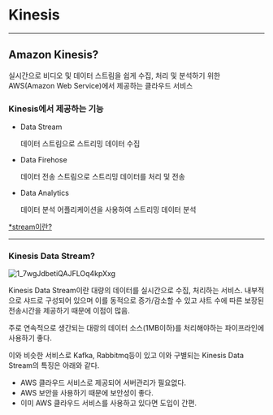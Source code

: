# Kinesis

---

## Amazon Kinesis?

실시간으로 비디오 및 데이터 스트림을 쉽게 수집, 처리 및 분석하기 위한 AWS(Amazon Web Service)에서 제공하는 클라우드 서비스

### Kinesis에서 제공하는 기능

- Data Stream
    
    데이터 스트림으로 스트리밍 데이터 수집
    
- Data Firehose
    
    데이터 전송 스트림으로 스트리밍 데이터를 처리 및 전송
    
- Data Analytics
    
    데이터 분석 어플리케이션을 사용하여 스트리밍 데이터 분석

[*stream이란?](https://medium.com/@su_bak/technology-data-stream-streaming%EC%9D%B4%EB%9E%80-3762b6d48720)

---

### Kinesis Data Stream?

![1_7wgJdbetiQAJFLOq4kpXxg](https://user-images.githubusercontent.com/86764734/165319651-f5a5de57-c62d-4644-a327-ff57adf39c60.png)

Kinesis Data Stream이란 대량의 데이터를 실시간으로 수집, 처리하는 서비스. 내부적으로 샤드로 구성되어 있으며 이를 동적으로 증가/감소할 수 있고 샤트 수에 따른 보장된 전송시간을 제공하기 때문에 이점이 많음.

주로 연속적으로 생간되는 대랑의 데이터 소스(1MB이하)를 처리해야하는 파이프라인에 사용하기 좋다.

이와 비슷한 서비스로 Kafka, Rabbitmq등이 있고 이와 구별되는 Kinesis Data Stream의 특징은 아래와 같다.

- AWS 클라우드 서비스로 제공되어 서버관리가 필요없다.
- AWS 보안을 사용하기 때문에 보안성이 좋다.
- 이미 AWS 클라우드 서비스를 사용하고 있다면 도입이 간편.